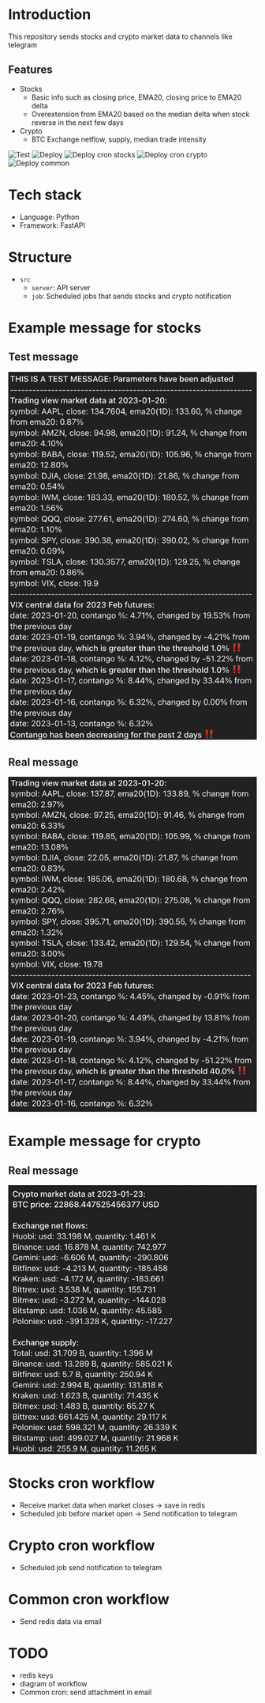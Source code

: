 # Introduction
This repository sends stocks and crypto market data to channels like telegram

## Features
* Stocks
  * Basic info such as closing price, EMA20, closing price to EMA20 delta
  * Overextension from EMA20 based on the median delta when stock reverse in the next few days
* Crypto
  * BTC Exchange netflow, supply, median trade intensity 

![Test](https://github.com/hanchiang/market-data-notification/actions/workflows/test.yml/badge.svg)
![Deploy](https://github.com/hanchiang/market-data-notification/actions/workflows/deploy.yml/badge.svg)
![Deploy cron stocks](https://github.com/hanchiang/market-data-notification/actions/workflows/deploy-cron-stocks.yml/badge.svg)
![Deploy cron crypto](https://github.com/hanchiang/market-data-notification/actions/workflows/deploy-cron-crypto.yml/badge.svg)
![Deploy common](https://github.com/hanchiang/market-data-notification/actions/workflows/deploy-common-cron.yml/badge.svg)

# Tech stack
* Language: Python
* Framework: FastAPI

# Structure
* `src`
  * `server`: API server
  * `job`: Scheduled jobs that sends stocks and crypto notification

# Example message for stocks
## Test message
![stocks test message](images/telegram_stocks_test_message.png)

## Real message
![stocks real message](images/telegram_stocks_real_message.png)

# Example message for crypto
## Real message
![crypto real message](images/telegram_crypto_message.png)

# Stocks cron workflow
* Receive market data when market closes -> save in redis
* Scheduled job before market open -> Send notification to telegram

# Crypto cron workflow
* Scheduled job send notification to telegram

# Common cron workflow
* Send redis data via email

# TODO
* redis keys
* diagram of workflow
* Common cron: send attachment in email